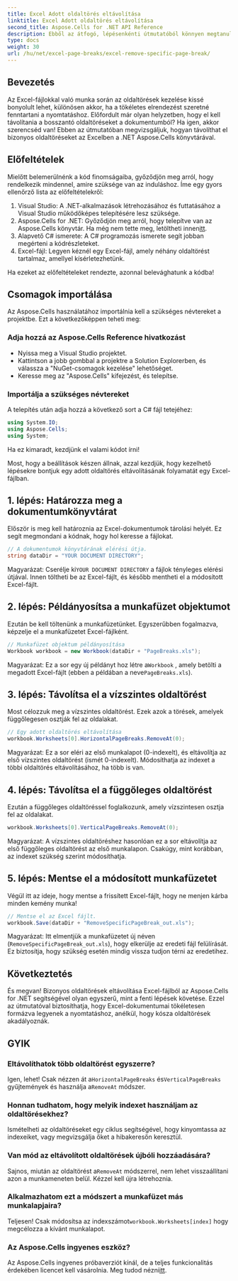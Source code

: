 ```yaml
---
title: Excel Adott oldaltörés eltávolítása
linktitle: Excel Adott oldaltörés eltávolítása
second_title: Aspose.Cells for .NET API Reference
description: Ebből az átfogó, lépésenkénti útmutatóból könnyen megtanulhatja, hogyan távolíthat el bizonyos oldaltöréseket az Excel-fájlokból az Aspose.Cells for .NET segítségével.
type: docs
weight: 30
url: /hu/net/excel-page-breaks/excel-remove-specific-page-break/
---
```

## Bevezetés

Az Excel-fájlokkal való munka során az oldaltörések kezelése kissé bonyolult lehet, különösen akkor, ha a tökéletes elrendezést szeretné fenntartani a nyomtatáshoz. Előfordult már olyan helyzetben, hogy el kell távolítania a bosszantó oldaltöréseket a dokumentumból? Ha igen, akkor szerencséd van! Ebben az útmutatóban megvizsgáljuk, hogyan távolíthat el bizonyos oldaltöréseket az Excelben a .NET Aspose.Cells könyvtárával. 

## Előfeltételek 

Mielőtt belemerülnénk a kód finomságaiba, győződjön meg arról, hogy rendelkezik mindennel, amire szüksége van az induláshoz. Íme egy gyors ellenőrző lista az előfeltételekről:

1. Visual Studio: A .NET-alkalmazások létrehozásához és futtatásához a Visual Studio működőképes telepítésére lesz szüksége.
2.  Aspose.Cells for .NET: Győződjön meg arról, hogy telepítve van az Aspose.Cells könyvtár. Ha még nem tette meg, letöltheti innen[itt](https://releases.aspose.com/cells/net/).
3. Alapvető C# ismerete: A C# programozás ismerete segít jobban megérteni a kódrészleteket.
4. Excel-fájl: Legyen kéznél egy Excel-fájl, amely néhány oldaltörést tartalmaz, amellyel kísérletezhetünk.

Ha ezeket az előfeltételeket rendezte, azonnal belevághatunk a kódba!

## Csomagok importálása

Az Aspose.Cells használatához importálnia kell a szükséges névtereket a projektbe. Ezt a következőképpen teheti meg:

### Adja hozzá az Aspose.Cells Reference hivatkozást
- Nyissa meg a Visual Studio projektet.
- Kattintson a jobb gombbal a projektre a Solution Explorerben, és válassza a "NuGet-csomagok kezelése" lehetőséget.
- Keresse meg az "Aspose.Cells" kifejezést, és telepítse.

### Importálja a szükséges névtereket
A telepítés után adja hozzá a következő sort a C# fájl tetejéhez:

```csharp
using System.IO;
using Aspose.Cells;
using System;
```

Ha ez kimaradt, kezdjünk el valami kódot írni!

Most, hogy a beállítások készen állnak, azzal kezdjük, hogy kezelhető lépésekre bontjuk egy adott oldaltörés eltávolításának folyamatát egy Excel-fájlban.

## 1. lépés: Határozza meg a dokumentumkönyvtárat

Először is meg kell határoznia az Excel-dokumentumok tárolási helyét. Ez segít megmondani a kódnak, hogy hol keresse a fájlokat.

```csharp
// A dokumentumok könyvtárának elérési útja.
string dataDir = "YOUR DOCUMENT DIRECTORY";
```

 Magyarázat: Cserélje ki`YOUR DOCUMENT DIRECTORY` a fájlok tényleges elérési útjával. Innen töltheti be az Excel-fájlt, és később mentheti el a módosított Excel-fájlt.

## 2. lépés: Példányosítsa a munkafüzet objektumot

Ezután be kell töltenünk a munkafüzetünket. Egyszerűbben fogalmazva, képzelje el a munkafüzetet Excel-fájlként.

```csharp
// Munkafüzet objektum példányosítása
Workbook workbook = new Workbook(dataDir + "PageBreaks.xls");
```

Magyarázat: Ez a sor egy új példányt hoz létre a`Workbook` , amely betölti a megadott Excel-fájlt (ebben a példában a neve`PageBreaks.xls`). 

## 3. lépés: Távolítsa el a vízszintes oldaltörést

Most célozzuk meg a vízszintes oldaltörést. Ezek azok a törések, amelyek függőlegesen osztják fel az oldalakat.

```csharp
// Egy adott oldaltörés eltávolítása
workbook.Worksheets[0].HorizontalPageBreaks.RemoveAt(0);
```

Magyarázat: Ez a sor eléri az első munkalapot (0-indexelt), és eltávolítja az első vízszintes oldaltörést (ismét 0-indexelt). Módosíthatja az indexet a többi oldaltörés eltávolításához, ha több is van. 

## 4. lépés: Távolítsa el a függőleges oldaltörést

Ezután a függőleges oldaltöréssel foglalkozunk, amely vízszintesen osztja fel az oldalakat.

```csharp
workbook.Worksheets[0].VerticalPageBreaks.RemoveAt(0);
```

Magyarázat: A vízszintes oldaltöréshez hasonlóan ez a sor eltávolítja az első függőleges oldaltörést az első munkalapon. Csakúgy, mint korábban, az indexet szükség szerint módosíthatja.

## 5. lépés: Mentse el a módosított munkafüzetet

Végül itt az ideje, hogy mentse a frissített Excel-fájlt, hogy ne menjen kárba minden kemény munka!

```csharp
// Mentse el az Excel fájlt.
workbook.Save(dataDir + "RemoveSpecificPageBreak_out.xls");
```

Magyarázat: Itt elmentjük a munkafüzetet új néven (`RemoveSpecificPageBreak_out.xls`), hogy elkerülje az eredeti fájl felülírását. Ez biztosítja, hogy szükség esetén mindig vissza tudjon térni az eredetihez.

## Következtetés

És megvan! Bizonyos oldaltörések eltávolítása Excel-fájlból az Aspose.Cells for .NET segítségével olyan egyszerű, mint a fenti lépések követése. Ezzel az útmutatóval biztosíthatja, hogy Excel-dokumentumai tökéletesen formázva legyenek a nyomtatáshoz, anélkül, hogy kósza oldaltörések akadályoznák.

## GYIK

### Eltávolíthatok több oldaltörést egyszerre?  
 Igen, lehet! Csak nézzen át a`HorizontalPageBreaks` és`VerticalPageBreaks` gyűjtemények és használja a`RemoveAt` módszer.

### Honnan tudhatom, hogy melyik indexet használjam az oldaltörésekhez?  
Ismételheti az oldaltöréseket egy ciklus segítségével, hogy kinyomtassa az indexeiket, vagy megvizsgálja őket a hibakeresőn keresztül.

### Van mód az eltávolított oldaltörések újbóli hozzáadására?  
 Sajnos, miután az oldaltörést a`RemoveAt` módszerrel, nem lehet visszaállítani azon a munkameneten belül. Kézzel kell újra létrehoznia.

### Alkalmazhatom ezt a módszert a munkafüzet más munkalapjaira?  
 Teljesen! Csak módosítsa az indexszámot`workbook.Worksheets[index]` hogy megcélozza a kívánt munkalapot.

### Az Aspose.Cells ingyenes eszköz?  
 Az Aspose.Cells ingyenes próbaverziót kínál, de a teljes funkcionalitás érdekében licencet kell vásárolnia. Meg tudod nézni[itt](https://purchase.aspose.com/buy).